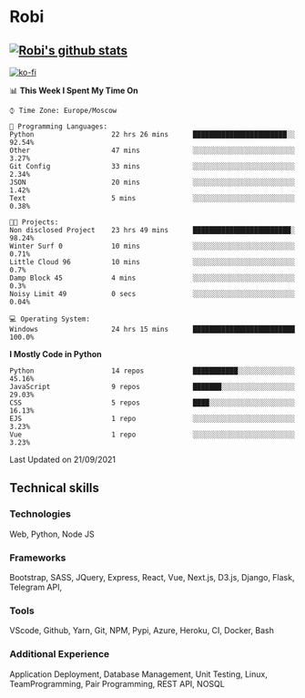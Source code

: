 # Robi

[![Robi's github stats](https://github-readme-stats-lime-theta.vercel.app/api?username=robimez&count_private=true&show_icons=true&theme=dark)](https://github.com/RobiMez/github-readme-stats)
---
[![ko-fi](https://ko-fi.com/img/githubbutton_sm.svg)](https://ko-fi.com/K3K74LSLU)

<!--START_SECTION:waka-->
📊 **This Week I Spent My Time On** 

```text
⌚︎ Time Zone: Europe/Moscow

💬 Programming Languages: 
Python                   22 hrs 26 mins      ███████████████████████░░   92.54% 
Other                    47 mins             ░░░░░░░░░░░░░░░░░░░░░░░░░   3.27% 
Git Config               33 mins             ░░░░░░░░░░░░░░░░░░░░░░░░░   2.34% 
JSON                     20 mins             ░░░░░░░░░░░░░░░░░░░░░░░░░   1.42% 
Text                     5 mins              ░░░░░░░░░░░░░░░░░░░░░░░░░   0.38%

🐱‍💻 Projects: 
Non disclosed Project    23 hrs 49 mins      ████████████████████████░   98.24% 
Winter Surf 0            10 mins             ░░░░░░░░░░░░░░░░░░░░░░░░░   0.71% 
Little Cloud 96          10 mins             ░░░░░░░░░░░░░░░░░░░░░░░░░   0.7% 
Damp Block 45            4 mins              ░░░░░░░░░░░░░░░░░░░░░░░░░   0.3% 
Noisy Limit 49           0 secs              ░░░░░░░░░░░░░░░░░░░░░░░░░   0.04%

💻 Operating System: 
Windows                  24 hrs 15 mins      █████████████████████████   100.0%

```

**I Mostly Code in Python** 

```text
Python                   14 repos            ███████████░░░░░░░░░░░░░░   45.16% 
JavaScript               9 repos             ███████░░░░░░░░░░░░░░░░░░   29.03% 
CSS                      5 repos             ████░░░░░░░░░░░░░░░░░░░░░   16.13% 
EJS                      1 repo              ░░░░░░░░░░░░░░░░░░░░░░░░░   3.23% 
Vue                      1 repo              ░░░░░░░░░░░░░░░░░░░░░░░░░   3.23%

```



 Last Updated on 21/09/2021
<!--END_SECTION:waka-->

## Technical skills

### Technologies 

Web, Python, Node JS

### Frameworks

Bootstrap, SASS, JQuery, Express, React, Vue, Next.js,
D3.js, Django, Flask, Telegram API,

### Tools

VScode, Github, Yarn, Git, NPM, Pypi, Azure, Heroku, CI, Docker, Bash

### Additional Experience

Application Deployment, Database Management, Unit Testing, Linux, TeamProgramming, Pair Programming, REST API, NOSQL
